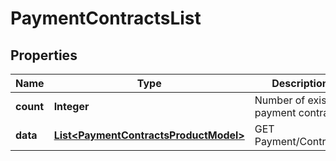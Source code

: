 
# PaymentContractsList

## Properties
Name | Type | Description | Notes
------------ | ------------- | ------------- | -------------
**count** | **Integer** | Number of existing payment contracts | 
**data** | [**List&lt;PaymentContractsProductModel&gt;**](PaymentContractsProductModel.md) | GET Payment/Contracts | 



